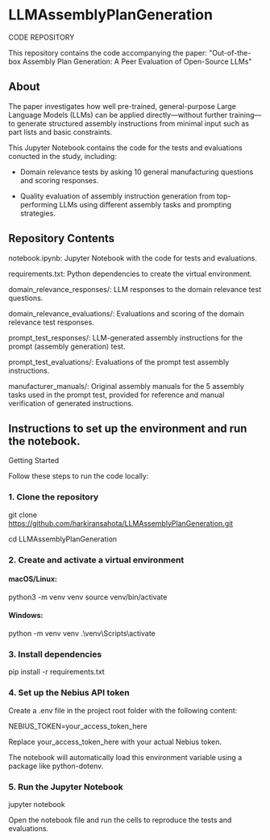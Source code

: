 # LLMAssemblyPlanGeneration
CODE REPOSITORY

This repository contains the code accompanying the paper:
"Out-of-the-box Assembly Plan Generation: A Peer Evaluation of Open-Source LLMs"

## About

The paper investigates how well pre-trained, general-purpose Large Language Models (LLMs) can be applied directly—without further training—to generate structured assembly instructions from minimal input such as part lists and basic constraints.

This Jupyter Notebook contains the code for the tests and evaluations conucted in the study, including:

- Domain relevance tests by asking 10 general manufacturing questions and scoring responses.

- Quality evaluation of assembly instruction generation from top-performing LLMs using different assembly tasks and prompting strategies.


## Repository Contents

notebook.ipynb: Jupyter Notebook with the code for tests and evaluations.

requirements.txt: Python dependencies to create the virtual environment.

domain_relevance_responses/: LLM responses to the domain relevance test questions.

domain_relevance_evaluations/: Evaluations and scoring of the domain relevance test responses.

prompt_test_responses/: LLM-generated assembly instructions for the prompt (assembly generation) test.

prompt_test_evaluations/: Evaluations of the prompt test assembly instructions.

manufacturer_manuals/: Original assembly manuals for the 5 assembly tasks used in the prompt test, provided for reference and manual verification of generated instructions.

## Instructions to set up the environment and run the notebook.

Getting Started

Follow these steps to run the code locally:

### 1. Clone the repository
git clone https://github.com/harkiransahota/LLMAssemblyPlanGeneration.git

cd LLMAssemblyPlanGeneration

### 2. Create and activate a virtual environment

  #### macOS/Linux:

python3 -m venv venv
source venv/bin/activate


  #### Windows:

python -m venv venv
.\venv\Scripts\activate

### 3. Install dependencies
pip install -r requirements.txt

### 4. Set up the Nebius API token

Create a .env file in the project root folder with the following content:

NEBIUS_TOKEN=your_access_token_here


Replace your_access_token_here with your actual Nebius token.

The notebook will automatically load this environment variable using a package like python-dotenv.

### 5. Run the Jupyter Notebook
jupyter notebook


Open the notebook file and run the cells to reproduce the tests and evaluations.
